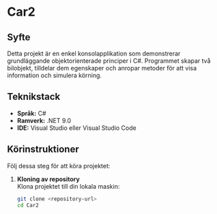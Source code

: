 # Car2

## Syfte
Detta projekt är en enkel konsolapplikation som demonstrerar grundläggande objektorienterade principer i C#. Programmet skapar två bilobjekt, tilldelar dem egenskaper och anropar metoder för att visa information och simulera körning.

## Teknikstack
- **Språk:** C#
- **Ramverk:** .NET 9.0
- **IDE:** Visual Studio eller Visual Studio Code

## Körinstruktioner
Följ dessa steg för att köra projektet:

1. **Kloning av repository**  
   Klona projektet till din lokala maskin:
   ```bash
   git clone <repository-url>
   cd Car2